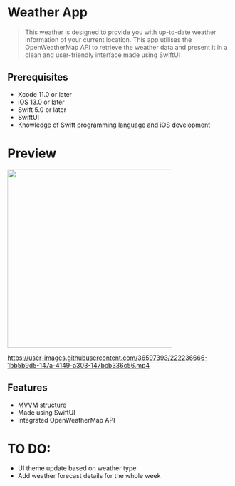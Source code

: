 # Weather App

> This weather is designed to provide you with up-to-date weather information of your current location. This app utilises the OpenWeatherMap API to retrieve the weather data and present it in a clean and user-friendly interface made using SwiftUI

## Prerequisites
- Xcode 11.0 or later
- iOS 13.0 or later
- Swift 5.0 or later
- SwiftUI
- Knowledge of Swift programming language and iOS development

# Preview

<img src="https://drive.google.com/uc?id=1w2lfnfb-aLpliS51eR2ke9xJv-UzZZCR" width="370" height="400">


https://user-images.githubusercontent.com/36597393/222236666-1bb5b9d5-147a-4149-a303-147bcb336c56.mp4


## Features

- MVVM structure
- Made using SwiftUI
- Integrated OpenWeatherMap API

# TO DO:
- UI theme update based on weather type
- Add weather forecast details for the whole week




